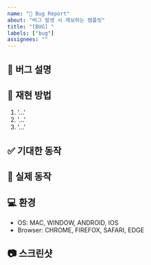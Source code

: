 ```yaml
---
name: "🐞 Bug Report"
about: "버그 발생 시 제보하는 템플릿"
title: "[BUG] "
labels: ["bug"]
assignees: ""
---
```


## 📌 버그 설명

<!-- 발생한 버그에 대해 간단히 설명해주세요. -->

## 🔁 재현 방법

1. '...'
2. '...'
3. '...'

## ✅ 기대한 동작

<!-- 정상적으로 어떻게 동작해야 하는지 적어주세요. -->

## 🚨 실제 동작

<!-- 실제로 어떻게 동작했는지 적어주세요. -->

## 💻 환경

- OS: MAC, WINDOW, ANDROID, IOS
- Browser: CHROME, FIREFOX, SAFARI, EDGE

## 📷 스크린샷

<!-- 필요하다면 스크린샷 첨부 -->
